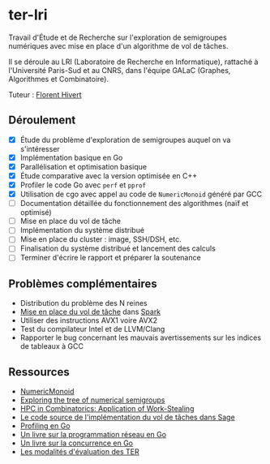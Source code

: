# ter-lri

Travail d'Étude et de Recherche sur l'exploration de semigroupes numériques avec mise en place d'un algorithme de vol de tâches.

Il se déroule au LRI (Laboratoire de Recherche en Informatique), rattaché à l'Université Paris-Sud et au CNRS, dans l'équipe GALaC (Graphes, Algorithmes et Combinatoire).

Tuteur : [Florent Hivert](https://www.lri.fr/~hivert/)

## Déroulement

- [x] Étude du problème d'exploration de semigroupes auquel on va s'intéresser
- [x] Implémentation basique en Go
- [x] Parallélisation et optimisation basique
- [x] Étude comparative avec la version optimisée en C++
- [x] Profiler le code Go avec `perf` et `pprof`
- [x] Utilisation de cgo avec appel au code de `NumericMonoid` généré par GCC
- [ ] Documentation détaillée du fonctionnement des algorithmes (naïf et optimisé)
- [ ] Mise en place du vol de tâche
- [ ] Implémentation du système distribué
- [ ] Mise en place du cluster : image, SSH/DSH, etc.
- [ ] Finalisation du système distribué et lancement des calculs
- [ ] Terminer d'écrire le rapport et préparer la soutenance

## Problèmes complémentaires

* Distribution du problème des N reines
* [Mise en place du vol de tâche](https://github.com/Didayolo/spark) dans [Spark](http://spark.apache.org/)
* Utiliser des instructions AVX1 voire AVX2
* Test du compilateur Intel et de LLVM/Clang
* Rapporter le bug concernant les mauvais avertissements sur les indices de tableaux à GCC

## Ressources

* [NumericMonoid](https://github.com/hivert/NumericMonoid)
* [Exploring the tree of numerical semigroups](https://hal.archives-ouvertes.fr/hal-00823339/document)
* [HPC in Combinatorics: Application of Work-Stealing](https://github.com/OpenDreamKit/OpenDreamKit/raw/master/WP5/T5.6/HPC-Combi.pdf)
* [Le code source de l'implémentation du vol de tâches dans Sage](https://github.com/sagemath/sage/blob/master/src/sage/parallel/map_reduce.py)
* [Profiling en Go](https://blog.golang.org/profiling-go-programs)
* [Un livre sur la programmation réseau en Go](https://www.gitbook.com/book/jannewmarch/network-programming-with-go-golang-/details)
* [Un livre sur la concurrence en Go](http://shop.oreilly.com/product/9781783983483.do)
* [Les modalités d'évaluation des TER](https://perso.limsi.fr/allauzen/webpages/pmwiki.php?n=Cours.M1-TER)
